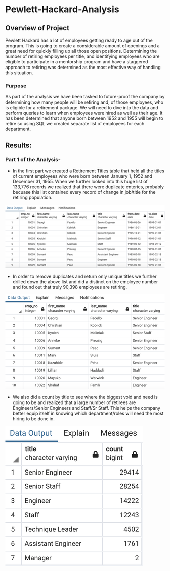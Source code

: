 # Pewlett-Hackard-Analysis

## Overview of Project
Pewlett Hackard has a lot of employees getting ready to age out of the program. This is going to create a considerable amount of openings and a great need for quickly filling up all those open positions. Determining the number of retiring employees per title, and identifying employees who are eligible to participate in a mentorship program and have a staggered approach to retiring was determined as the most effective way of handling this situation. 

### Purpose
As part of the analysis we have been tasked to future-proof the company by determining how many people will be retiring and, of those employees, who is eligible for a retirement package.
We will need to dive into the data and perform queries to learn when employees were hired as well as their age. It has been determined that anyone born between 1952 and 1955 will begin to retire so using SQL we created separate list of employees for each department.

## Results: 

### Part 1 of the Analysis-
- In the first part we created a Retirement Titles table that held all the titles of current employees who were born between January 1, 1952 and December 31, 1955. When we further looked into this huge list of 133,776 records we realized that there were duplicate enteries, probably becuase this list contained every record of change in job/title for the retiring population.

<p align="left">
  <img src="/Images/retirement_titles.png">
  </p>

- In order to remove duplicates and return only unique titles we further drilled down the above list and did a distinct on the employee number and found out that truly 90,398 employees are retiring.

<p align="left">
  <img src="/Images/unique_titles.png">
  </p>

- We also did a count by title to see where the biggest void and need is going to be and realized that a large number of retirees are Engineers/Senior Engineers and Staff/Sr Staff. This helps the company better equip itself in knowing which department/roles will need the most hiring to be done in. 

<p align="left">
  <img src="/Images/retiring_titles.png">
  </p>

